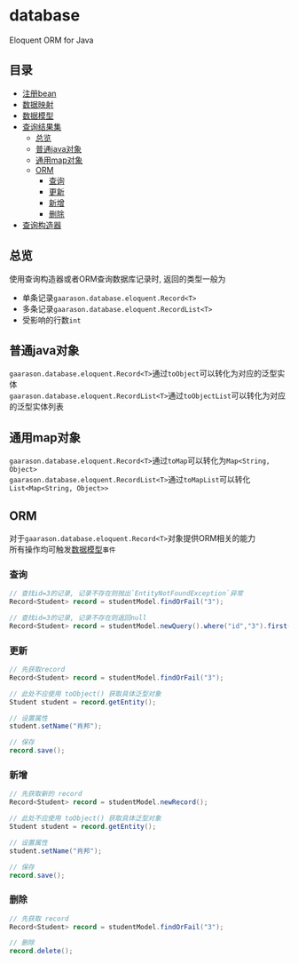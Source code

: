 # database
Eloquent ORM for Java
## 目录
* [注册bean](/document/bean.md)
* [数据映射](/document/mapping.md)
* [数据模型](/document/model.md)
* [查询结果集](/document/record.md)
    * [总览](#总览)
    * [普通java对象](#普通java对象)
    * [通用map对象](#通用map对象)
    * [ORM](#ORM)
        * [查询](#查询)
        * [更新](#更新)
        * [新增](#新增)
        * [删除](#删除)
* [查询构造器](/document/query.md)
    
## 总览

使用查询构造器或者ORM查询数据库记录时, 返回的类型一般为  

- 单条记录`gaarason.database.eloquent.Record<T>`
- 多条记录`gaarason.database.eloquent.RecordList<T>`
- 受影响的行数`int`

## 普通java对象

`gaarason.database.eloquent.Record<T>`通过`toObject`可以转化为对应的泛型实体  
`gaarason.database.eloquent.RecordList<T>`通过`toObjectList`可以转化为对应的泛型实体列表  

## 通用map对象

`gaarason.database.eloquent.Record<T>`通过`toMap`可以转化为`Map<String, Object>`  
`gaarason.database.eloquent.RecordList<T>`通过`toMapList`可以转化`List<Map<String, Object>>`  

## ORM

对于`gaarason.database.eloquent.Record<T>`对象提供ORM相关的能力  
所有操作均可触发[数据模型](/document/model.md)`事件`

### 查询
```java
// 查找id=3的记录, 记录不存在则抛出`EntityNotFoundException`异常
Record<Student> record = studentModel.findOrFail("3");

// 查找id=3的记录, 记录不存在则返回null
Record<Student> record = studentModel.newQuery().where("id","3").first();

```

### 更新
```java
// 先获取record
Record<Student> record = studentModel.findOrFail("3");

// 此处不应使用 toObject() 获取具体泛型对象
Student student = record.getEntity();

// 设置属性
student.setName("肖邦");

// 保存
record.save();
```

### 新增
```java
// 先获取新的 record
Record<Student> record = studentModel.newRecord();

// 此处不应使用 toObject() 获取具体泛型对象
Student student = record.getEntity();

// 设置属性
student.setName("肖邦");

// 保存
record.save();
```
### 删除
```java
// 先获取 record
Record<Student> record = studentModel.findOrFail("3");

// 删除
record.delete();
```